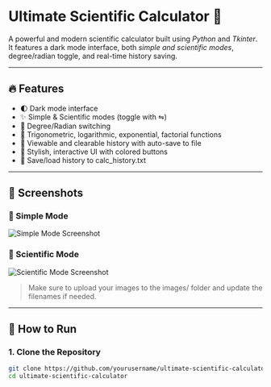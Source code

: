 # Ultimate Scientific Calculator 🧮

A powerful and modern scientific calculator built using *Python* and *Tkinter*.  
It features a dark mode interface, both *simple and scientific modes*, degree/radian toggle, and real-time history saving.

---

## 🔥 Features

- 🌓 Dark mode interface
- ✨ Simple & Scientific modes (toggle with ⇋)
- 📐 Degree/Radian switching
- 🧠 Trigonometric, logarithmic, exponential, factorial functions
- 📜 Viewable and clearable history with auto-save to file
- 🎨 Stylish, interactive UI with colored buttons
- 🧾 Save/load history to calc_history.txt

---

## 📸 Screenshots

### 🔘 Simple Mode
![Simple Mode Screenshot](images/simple_mode.png)

### 🧠 Scientific Mode
![Scientific Mode Screenshot](images/scientific_mode.png)

> Make sure to upload your images to the images/ folder and update the filenames if needed.

---

## 🚀 How to Run

### 1. Clone the Repository

```bash
git clone https://github.com/yourusername/ultimate-scientific-calculator.git
cd ultimate-scientific-calculator
